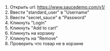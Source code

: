 1. Открыть url: <https://www.saucedemo.com/v1/>
2. Ввести "standard_user" в "Username"
3. Ввести "secret_sauce" в "Password"
4. Кликнуть "Login"
5. Кликнуть "Add to cart"
6. Кликнуть на корзину
7. Кликнуть на "Remove"
8. Проверить что товар не в корзине 